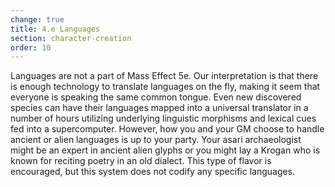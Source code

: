 ```yaml
---
change: true
title: 4.e Languages
section: character-creation
order: 10
---
```

Languages are not a part of Mass Effect 5e. Our interpretation is that there is enough technology to translate languages
on the fly, making it seem that everyone is speaking the same common tongue. Even new discovered species can have their
languages mapped into a universal translator in a number of hours utilizing underlying linguistic morphisms and lexical
cues fed into a supercomputer. However, how you and your GM choose to handle ancient or alien languages is up to your party.
Your asari archaeologist might be an expert in ancient alien glyphs or you might lay a Krogan who is known for reciting
poetry in an old dialect. This type of flavor is encouraged, but this system does not codify any specific languages.
